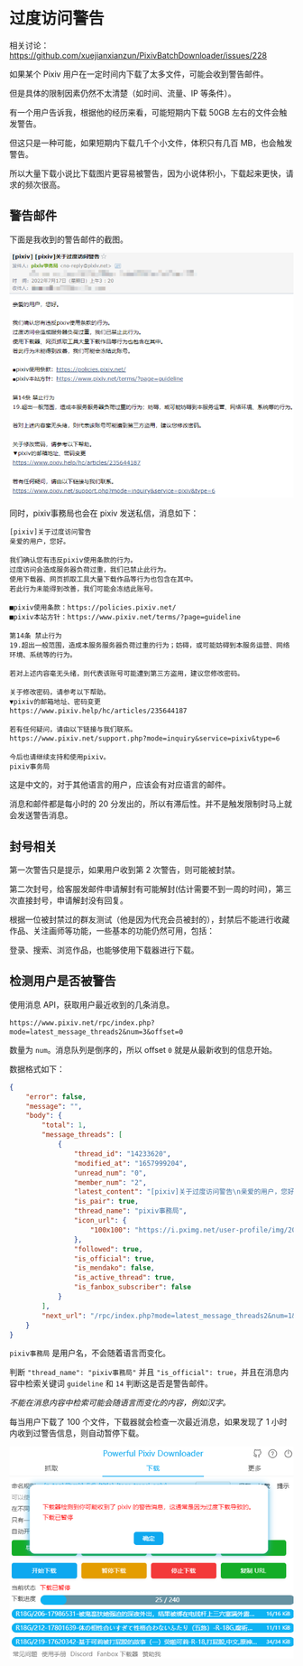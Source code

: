 # 过度访问警告

相关讨论：https://github.com/xuejianxianzun/PixivBatchDownloader/issues/228

如果某个 Pixiv 用户在一定时间内下载了太多文件，可能会收到警告邮件。

但是具体的限制因素仍然不太清楚（如时间、流量、IP 等条件）。

有一个用户告诉我，根据他的经历来看，可能短期内下载 50GB 左右的文件会触发警告。

但这只是一种可能，如果短期内下载几千个小文件，体积只有几百 MB，也会触发警告。

所以大量下载小说比下载图片更容易被警告，因为小说体积小，下载起来更快，请求的频次很高。

## 警告邮件

下面是我收到的警告邮件的截图。

![](./images/20220721_191904.png)

同时，pixiv事務局也会在 pixiv 发送私信，消息如下：

```
[pixiv]关于过度访问警告
亲爱的用户，您好。

我们确认您有违反pixiv使用条款的行为。
过度访问会造成服务器负荷过重，我们已禁止此行为。
使用下载器、网页抓取工具大量下载作品等行为也包含在其中。
若此行为未能得到改善，我们可能会冻结此账号。

■pixiv使用条款：https://policies.pixiv.net/
■pixiv本站方针：https://www.pixiv.net/terms/?page=guideline

第14条 禁止行为
19.超出一般范围，造成本服务服务器负荷过重的行为；妨碍，或可能妨碍到本服务运营、网络环境、系统等的行为。

若对上述内容毫无头绪，则代表该账号可能遭到第三方盗用，建议您修改密码。

关于修改密码，请参考以下帮助。
▼pixiv的邮箱地址、密码变更
https://www.pixiv.help/hc/articles/235644187

若有任何疑问，请由以下链接与我们联系。
https://www.pixiv.net/support.php?mode=inquiry&service=pixiv&type=6

今后也请继续支持和使用pixiv。
pixiv事务局
```

这是中文的，对于其他语言的用户，应该会有对应语言的邮件。

消息和邮件都是每小时的 20 分发出的，所以有滞后性。并不是触发限制时马上就会发送警告消息。

## 封号相关

第一次警告只是提示，如果用户收到第 2 次警告，则可能被封禁。

第二次封号，给客服发邮件申请解封有可能解封(估计需要不到一周的时间)，第三次直接封号，申请解封没有回复。

根据一位被封禁过的群友测试（他是因为代充会员被封的），封禁后不能进行收藏作品、关注画师等功能，一些基本的功能仍然可用，包括：

登录、搜索、浏览作品，也能够使用下载器进行下载。

## 检测用户是否被警告

使用消息 API，获取用户最近收到的几条消息。

```
https://www.pixiv.net/rpc/index.php?mode=latest_message_threads2&num=3&offset=0
```

数量为 `num`。消息队列是倒序的，所以 offset `0` 就是从最新收到的信息开始。

数据格式如下：

```json
{
    "error": false,
    "message": "",
    "body": {
        "total": 1,
        "message_threads": [
            {
                "thread_id": "14233620",
                "modified_at": "1657999204",
                "unread_num": "0",
                "member_num": "2",
                "latest_content": "[pixiv]关于过度访问警告\n亲爱的用户，您好。\n\n我们确认您有违反pixiv使用条款的行为。\n过度访问会造成服务器负荷过重，我们已禁止此行为。\n使用下载器、网页抓取工具大量下载作品等行为也包含在其中。\n若此行为未能得到改善，我们可能会冻结此账号。\n\n■pixiv使用条款：https://policies.pixiv.net/\n■pixiv本站方针：https://www.pixiv.net/terms/?page=guideline\n\n第14条 禁止行为\n19.超出一般范围，造成本服务服务器负荷过重的行为；妨碍，或可能妨碍到本服务运营、网络环境、系统等的行为。\n\n若对上述内容毫无头绪，则代表该账号可能遭到第三方盗用，建议您修改密码。\n\n关于修改密码，请参考以下帮助。\n▼pixiv的邮箱地址、密码变更\nhttps://www.pixiv.help/hc/articles/235644187\n\n若有任何疑问，请由以下链接与我们联系。\nhttps://www.pixiv.net/support.php?mode=inquiry&service=pixiv&type=6\n\n今后也请继续支持和使用pixiv。\npixiv事务局",
                "is_pair": true,
                "thread_name": "pixiv事務局",
                "icon_url": {
                    "100x100": "https://i.pximg.net/user-profile/img/2018/04/26/17/49/29/14143210_7f79090d53f5b1befad3ba07818d89dd_50.jpg"
                },
                "followed": true,
                "is_official": true,
                "is_mendako": false,
                "is_active_thread": true,
                "is_fanbox_subscriber": false
            }
        ],
        "next_url": "/rpc/index.php?mode=latest_message_threads2&num=1&offset=1"
    }
}
```

`pixiv事務局` 是用户名，不会随着语言而变化。

判断 `"thread_name": "pixiv事務局"` 并且 `"is_official": true`，并且在消息内容中检索关键词 `guideline` 和 `14` 判断这是否是警告邮件。

*不能在消息内容中检索可能会随语言而变化的内容，例如汉字。*

每当用户下载了 100 个文件，下载器就会检查一次最近消息，如果发现了 1 小时内收到过警告信息，则自动暂停下载。

![](./images/20220723_180928.png)
